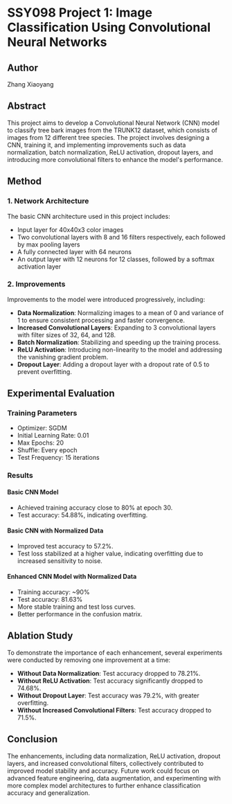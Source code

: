 # SSY098 Project 1: Image Classification Using Convolutional Neural Networks

## Author
Zhang Xiaoyang

## Abstract
This project aims to develop a Convolutional Neural Network (CNN) model to classify tree bark images from the TRUNK12 dataset, which consists of images from 12 different tree species. The project involves designing a CNN, training it, and implementing improvements such as data normalization, batch normalization, ReLU activation, dropout layers, and introducing more convolutional filters to enhance the model's performance.

## Method

### 1. Network Architecture
The basic CNN architecture used in this project includes:
- Input layer for 40x40x3 color images
- Two convolutional layers with 8 and 16 filters respectively, each followed by max pooling layers
- A fully connected layer with 64 neurons
- An output layer with 12 neurons for 12 classes, followed by a softmax activation layer

### 2. Improvements
Improvements to the model were introduced progressively, including:
- **Data Normalization**: Normalizing images to a mean of 0 and variance of 1 to ensure consistent processing and faster convergence.
- **Increased Convolutional Layers**: Expanding to 3 convolutional layers with filter sizes of 32, 64, and 128.
- **Batch Normalization**: Stabilizing and speeding up the training process.
- **ReLU Activation**: Introducing non-linearity to the model and addressing the vanishing gradient problem.
- **Dropout Layer**: Adding a dropout layer with a dropout rate of 0.5 to prevent overfitting.

## Experimental Evaluation

### Training Parameters
- Optimizer: SGDM
- Initial Learning Rate: 0.01
- Max Epochs: 20
- Shuffle: Every epoch
- Test Frequency: 15 iterations

### Results
#### Basic CNN Model
- Achieved training accuracy close to 80% at epoch 30.
- Test accuracy: 54.88%, indicating overfitting.

#### Basic CNN with Normalized Data
- Improved test accuracy to 57.2%.
- Test loss stabilized at a higher value, indicating overfitting due to increased sensitivity to noise.

#### Enhanced CNN Model with Normalized Data
- Training accuracy: ~90%
- Test accuracy: 81.63%
- More stable training and test loss curves.
- Better performance in the confusion matrix.

## Ablation Study
To demonstrate the importance of each enhancement, several experiments were conducted by removing one improvement at a time:

- **Without Data Normalization**: Test accuracy dropped to 78.21%.
- **Without ReLU Activation**: Test accuracy significantly dropped to 74.68%.
- **Without Dropout Layer**: Test accuracy was 79.2%, with greater overfitting.
- **Without Increased Convolutional Filters**: Test accuracy dropped to 71.5%.

## Conclusion
The enhancements, including data normalization, ReLU activation, dropout layers, and increased convolutional filters, collectively contributed to improved model stability and accuracy. Future work could focus on advanced feature engineering, data augmentation, and experimenting with more complex model architectures to further enhance classification accuracy and generalization.
